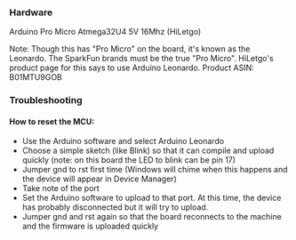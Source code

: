 ### Hardware

Arduino Pro Micro Atmega32U4 5V 16Mhz (HiLetgo)

Note: Though this has "Pro Micro" on the board, it's known as the Leonardo. The SparkFun brands must be the true "Pro Micro". HiLetgo's product page for this says to use Arduino Leonardo. Product ASIN: B01MTU9GOB

### Troubleshooting

#### How to reset the MCU:

- Use the Arduino software and select Arduino Leonardo
- Choose a simple sketch (like Blink) so that it can compile and upload quickly (note: on this board the LED to blink can be pin 17)
- Jumper gnd to rst first time (Windows will chime when this happens and the device will appear in Device Manager)
- Take note of the port
- Set the Arduino software to upload to that port. At this time, the device has probably disconnected but it will try to upload.
- Jumper gnd and rst again so that the board reconnects to the machine and the firmware is uploaded quickly
